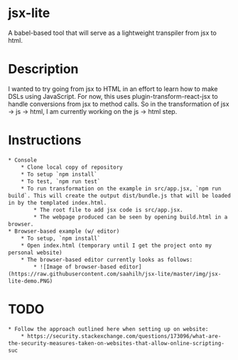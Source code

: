 # jsx-lite
A babel-based tool that will serve as a lightweight transpiler from jsx to html. 

# Description
I wanted to try going from jsx to HTML in an effort to learn how to make DSLs using JavaScript.
For now, this uses plugin-transform-react-jsx to handle conversions from jsx to method calls.
So in the transformation of jsx -> js -> html, I am currently working on the js -> html step.

# Instructions
    * Console
        * Clone local copy of repository
        * To setup `npm install`
        * To test, `npm run test`
        * To run transformation on the example in src/app.jsx, `npm run build`. This will create the output dist/bundle.js that will be loaded in by the templated index.html.
            * The root file to add jsx code is src/app.jsx.
            * The webpage produced can be seen by opening build.html in a browser.
    * Browser-based example (w/ editor)
        * To setup, `npm install`
        * Open index.html (temporary until I get the project onto my personal website)
        * The browser-based editor currently looks as follows:
            * ![Image of browser-based editor](https://raw.githubusercontent.com/saahilh/jsx-lite/master/img/jsx-lite-demo.PNG)

# TODO
    * Follow the approach outlined here when setting up on website:
        * https://security.stackexchange.com/questions/173096/what-are-the-security-measures-taken-on-websites-that-allow-online-scripting-suc